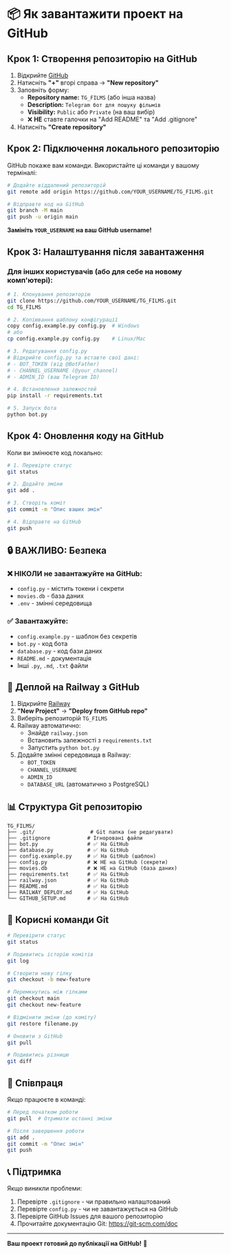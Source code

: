 # 📦 Як завантажити проект на GitHub

## Крок 1: Створення репозиторію на GitHub

1. Відкрийте [GitHub](https://github.com/)
2. Натисніть **"+"** вгорі справа → **"New repository"**
3. Заповніть форму:
   - **Repository name:** `TG_FILMS` (або інша назва)
   - **Description:** `Telegram бот для пошуку фільмів`
   - **Visibility:** `Public` або `Private` (на ваш вибір)
   - ❌ **НЕ** ставте галочки на "Add README" та "Add .gitignore"
4. Натисніть **"Create repository"**

## Крок 2: Підключення локального репозиторію

GitHub покаже вам команди. Використайте ці команди у вашому терміналі:

```bash
# Додайте віддалений репозиторій
git remote add origin https://github.com/YOUR_USERNAME/TG_FILMS.git

# Відправте код на GitHub
git branch -M main
git push -u origin main
```

**Замініть `YOUR_USERNAME` на ваш GitHub username!**

## Крок 3: Налаштування після завантаження

### Для інших користувачів (або для себе на новому комп'ютері):

```bash
# 1. Клонування репозиторію
git clone https://github.com/YOUR_USERNAME/TG_FILMS.git
cd TG_FILMS

# 2. Копіювання шаблону конфігурації
copy config.example.py config.py  # Windows
# або
cp config.example.py config.py    # Linux/Mac

# 3. Редагування config.py
# Відкрийте config.py та вставте свої дані:
# - BOT_TOKEN (від @BotFather)
# - CHANNEL_USERNAME (@your_channel)
# - ADMIN_ID (ваш Telegram ID)

# 4. Встановлення залежностей
pip install -r requirements.txt

# 5. Запуск бота
python bot.py
```

## Крок 4: Оновлення коду на GitHub

Коли ви змінюєте код локально:

```bash
# 1. Перевірте статус
git status

# 2. Додайте зміни
git add .

# 3. Створіть коміт
git commit -m "Опис ваших змін"

# 4. Відправте на GitHub
git push
```

## 🔒 ВАЖЛИВО: Безпека

### ❌ НІКОЛИ не завантажуйте на GitHub:

- `config.py` - містить токени і секрети
- `movies.db` - база даних
- `.env` - змінні середовища

### ✅ Завантажуйте:

- `config.example.py` - шаблон без секретів
- `bot.py` - код бота
- `database.py` - код бази даних
- `README.md` - документація
- Інші `.py`, `.md`, `.txt` файли

## 🚀 Деплой на Railway з GitHub

1. Відкрийте [Railway](https://railway.com/)
2. **"New Project"** → **"Deploy from GitHub repo"**
3. Виберіть репозиторій `TG_FILMS`
4. Railway автоматично:
   - Знайде `railway.json`
   - Встановить залежності з `requirements.txt`
   - Запустить `python bot.py`
5. Додайте змінні середовища в Railway:
   - `BOT_TOKEN`
   - `CHANNEL_USERNAME`
   - `ADMIN_ID`
   - `DATABASE_URL` (автоматично з PostgreSQL)

## 📊 Структура Git репозиторію

```
TG_FILMS/
├── .git/                  # Git папка (не редагувати)
├── .gitignore            # Ігноровані файли
├── bot.py                # ✅ На GitHub
├── database.py           # ✅ На GitHub
├── config.example.py     # ✅ На GitHub (шаблон)
├── config.py             # ❌ НЕ на GitHub (секрети)
├── movies.db             # ❌ НЕ на GitHub (база даних)
├── requirements.txt      # ✅ На GitHub
├── railway.json          # ✅ На GitHub
├── README.md             # ✅ На GitHub
├── RAILWAY_DEPLOY.md     # ✅ На GitHub
└── GITHUB_SETUP.md       # ✅ На GitHub
```

## 🎯 Корисні команди Git

```bash
# Перевірити статус
git status

# Подивитись історію комітів
git log

# Створити нову гілку
git checkout -b new-feature

# Перемкнутись між гілками
git checkout main
git checkout new-feature

# Відмінити зміни (до коміту)
git restore filename.py

# Оновити з GitHub
git pull

# Подивитись різницю
git diff
```

## 🤝 Співпраця

Якщо працюєте в команді:

```bash
# Перед початком роботи
git pull  # Отримати останні зміни

# Після завершення роботи
git add .
git commit -m "Опис змін"
git push
```

## 📞 Підтримка

Якщо виникли проблеми:

1. Перевірте `.gitignore` - чи правильно налаштований
2. Перевірте `config.py` - чи не завантажується на GitHub
3. Перевірте GitHub Issues для вашого репозиторію
4. Прочитайте документацію Git: https://git-scm.com/doc

---

**Ваш проект готовий до публікації на GitHub!** 🎉

